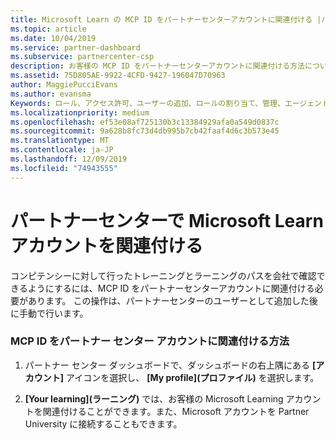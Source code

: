 ```yaml
---
title: Microsoft Learn の MCP ID をパートナーセンターアカウントに関連付ける |パートナーセンター
ms.topic: article
ms.date: 10/04/2019
ms.service: partner-dashboard
ms.subservice: partnercenter-csp
description: お客様の MCP ID をパートナーセンターアカウントに関連付ける方法について説明します。これにより、コンピテンシーに対して行ったトレーニングとラーニングのパスを会社が見ることができるようになります。
ms.assetid: 75D805AE-9922-4CFD-9427-196047D70963
author: MaggiePucciEvans
ms.author: evansma
Keywords: ロール、アクセス許可、ユーザーの追加、ロールの割り当て、管理、エージェント、MCP ID、Microsoft Learn
ms.localizationpriority: medium
ms.openlocfilehash: ef53e08af725130b3c13384929afa0a549d0837c
ms.sourcegitcommit: 9a628b8fc73d4db995b7cb42faaf4d6c3b573e45
ms.translationtype: MT
ms.contentlocale: ja-JP
ms.lasthandoff: 12/09/2019
ms.locfileid: "74943555"
---
```

# <a name="associate-your-microsoft-learn-account-in-partner-center"></a>パートナーセンターで Microsoft Learn アカウントを関連付ける

コンピテンシーに対して行ったトレーニングとラーニングのパスを会社で確認できるようにするには、MCP ID をパートナーセンターアカウントに関連付ける必要があります。 この操作は、パートナーセンターのユーザーとして追加した後に手動で行います。

### <a name="how-to-associate-your-mcp-id-to-your-partner-center-account"></a>MCP ID をパートナー センター アカウントに関連付ける方法

1. パートナー センター ダッシュボードで、ダッシュボードの右上隅にある **[アカウント]** アイコンを選択し、 **[My profile]\(プロファイル\)** を選択します。

2. **[Your learning]\(ラーニング\)** では、お客様の Microsoft Learning アカウントを関連付けることができます。また、Microsoft アカウントを Partner University に接続することもできます。
